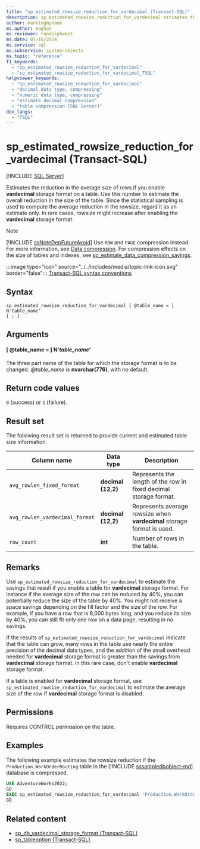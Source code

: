 ```yaml
---
title: "sp_estimated_rowsize_reduction_for_vardecimal (Transact-SQL)"
description: sp_estimated_rowsize_reduction_for_vardecimal estimates the reduction in the average size of rows if you enable vardecimal storage format on a table.
author: markingmyname
ms.author: maghan
ms.reviewer: randolphwest
ms.date: 07/16/2024
ms.service: sql
ms.subservice: system-objects
ms.topic: "reference"
f1_keywords:
  - "sp_estimated_rowsize_reduction_for_vardecimal"
  - "sp_estimated_rowsize_reduction_for_vardecimal_TSQL"
helpviewer_keywords:
  - "sp_estimated_rowsize_reduction_for_vardecimal"
  - "decimal data type, compressing"
  - "numeric data type, compressing"
  - "estimate decimal compression"
  - "table compression [SQL Server]"
dev_langs:
  - "TSQL"
---
```

# sp_estimated_rowsize_reduction_for_vardecimal (Transact-SQL)

[!INCLUDE [SQL Server](../../includes/applies-to-version/sqlserver.md)]

Estimates the reduction in the average size of rows if you enable **vardecimal** storage format on a table. Use this number to estimate the overall reduction in the size of the table. Since the statistical sampling is used to compute the average reduction in the rowsize, regard it as an estimate only. In rare cases, rowsize might increase after enabling the **vardecimal** storage format.

> [!NOTE]  
> [!INCLUDE [ssNoteDepFutureAvoid](../../includes/ssnotedepfutureavoid-md.md)] Use `ROW` and `PAGE` compression instead. For more information, see [Data compression](../data-compression/data-compression.md). For compression effects on the size of tables and indexes, see [sp_estimate_data_compression_savings](sp-estimate-data-compression-savings-transact-sql.md).

:::image type="icon" source="../../includes/media/topic-link-icon.svg" border="false"::: [Transact-SQL syntax conventions](../../t-sql/language-elements/transact-sql-syntax-conventions-transact-sql.md)

## Syntax

```syntaxsql
sp_estimated_rowsize_reduction_for_vardecimal [ @table_name = ] N'table_name'
[ ; ]
```

## Arguments

#### [ @table_name = ] N'*table_name*'

The three part name of the table for which the storage format is to be changed. *@table_name* is **nvarchar(776)**, with no default.

## Return code values

`0` (success) or `1` (failure).

## Result set

The following result set is returned to provide current and estimated table size information.

| Column name | Data type | Description |
| --- | --- | --- |
| `avg_rowlen_fixed_format` | **decimal (12,2)** | Represents the length of the row in fixed decimal storage format. |
| `avg_rowlen_vardecimal_format` | **decimal (12,2)** | Represents average rowsize when **vardecimal** storage format is used. |
| `row_count` | **int** | Number of rows in the table. |

## Remarks

Use `sp_estimated_rowsize_reduction_for_vardecimal` to estimate the savings that result if you enable a table for **vardecimal** storage format. For instance if the average size of the row can be reduced by 40%, you can potentially reduce the size of the table by 40%. You might not receive a space savings depending on the fill factor and the size of the row. For example, if you have a row that is 8,000 bytes long, and you reduce its size by 40%, you can still fit only one row on a data page, resulting in no savings.

If the results of `sp_estimated_rowsize_reduction_for_vardecimal` indicate that the table can grow, many rows in the table use nearly the entire precision of the decimal data types, and the addition of the small overhead needed for **vardecimal** storage format is greater than the savings from **vardecimal** storage format. In this rare case, don't enable **vardecimal** storage format.

If a table is enabled for **vardecimal** storage format, use `sp_estimated_rowsize_reduction_for_vardecimal` to estimate the average size of the row if **vardecimal** storage format is disabled.

## Permissions

Requires CONTROL permission on the table.

## Examples

The following example estimates the rowsize reduction if the `Production.WorkOrderRouting` table in the [!INCLUDE [sssampledbobject-md](../../includes/sssampledbobject-md.md)] database is compressed.

```sql
USE AdventureWorks2022;
GO
EXEC sp_estimated_rowsize_reduction_for_vardecimal 'Production.WorkOrderRouting' ;
GO
```

## Related content

- [sp_db_vardecimal_storage_format (Transact-SQL)](sp-db-vardecimal-storage-format-transact-sql.md)
- [sp_tableoption (Transact-SQL)](sp-tableoption-transact-sql.md)
